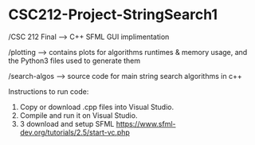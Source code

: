 # CSC212-Project-StringSearch1

/CSC 212 Final --> C++ SFML GUI implimentation 

/plotting --> contains plots for algorithms runtimes & memory usage, and the Python3 files used to generate them

/search-algos --> source code for main string search algorithms in c++

Instructions to run code:

1. Copy or download .cpp files into Visual Studio.
2. Compile and run it on Visual Studio.
3. 3 download and setup SFML https://www.sfml-dev.org/tutorials/2.5/start-vc.php

